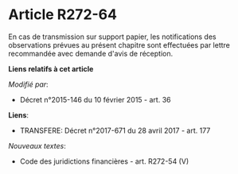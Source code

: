 # Article R272-64

En cas de transmission sur support papier, les notifications des observations prévues au présent chapitre sont effectuées par
lettre recommandée avec demande d'avis de réception.

**Liens relatifs à cet article**

_Modifié par_:

  - Décret n°2015-146 du 10 février 2015 - art. 36

**Liens**:

  - TRANSFERE: Décret n°2017-671 du 28 avril 2017 - art. 177

_Nouveaux textes_:

  - Code des juridictions financières - art. R272-54 (V)
